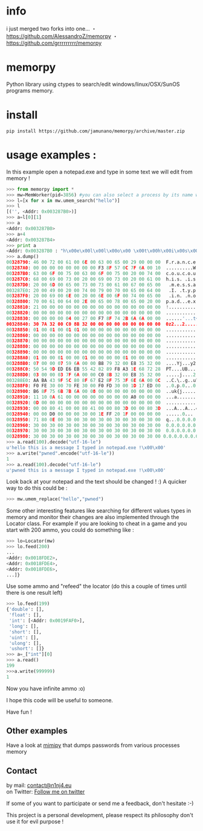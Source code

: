 # info
i just merged two forks into one...
・https://github.com/AlessandroZ/memorpy
・https://github.com/grrrrrrrrr/memorpy

# memorpy
Python library using ctypes to search/edit windows/linux/OSX/SunOS programs memory.

# install
```
pip install https://github.com/jamunano/memorpy/archive/master.zip
```
# usage examples :
In this example open a notepad.exe and type in some text we will edit from memory !
```python
>>> from memorpy import *
>>> mw=MemWorker(pid=3856) #you can also select a process by its name with the kwarg name=
>>> l=[x for x in mw.umem_search("hello")]
>>> l
[('', <Addr: 0x003287B0>)]
>>> a=l[0][1]
>>> a
<Addr: 0x003287B0>
>>> a+4
<Addr: 0x003287B4>
>>> print a
<Addr: 0x003287B0 : "h\x00e\x00l\x00l\x00o\x00 \x00t\x00h\x00i\x00s\x00 \x00i\x00s\x00 \x00a\x00 \x00m\x00e\x00s\x00s\x00a\x00g\x00e\x00 \x00I\x00" (bytes)>
>>> a.dump()
00328790: 46 00 72 00 61 00 6E 00 63 00 65 00 29 00 00 00  F.r.a.n.c.e.)...
003287A0: 00 00 00 00 00 00 00 00 F3 8F 57 0C 7F 6A 00 10  ..........W..j..
003287B0: 63 00 6F 00 75 00 63 00 6F 00 75 00 20 00 74 00  c.o.u.c.o.u. .t.
003287C0: 68 00 69 00 73 00 20 00 69 00 73 00 20 00 61 00  h.i.s. .i.s. .a.
003287D0: 20 00 6D 00 65 00 73 00 73 00 61 00 67 00 65 00   .m.e.s.s.a.g.e.
003287E0: 20 00 49 00 20 00 74 00 79 00 70 00 65 00 64 00   .I. .t.y.p.e.d.
003287F0: 20 00 69 00 6E 00 20 00 6E 00 6F 00 74 00 65 00   .i.n. .n.o.t.e.
00328800: 70 00 61 00 64 00 2E 00 65 00 78 00 65 00 20 00  p.a.d...e.x.e. .
00328810: 21 00 00 00 00 00 00 00 00 00 00 00 00 00 00 00  !...............
00328820: 00 00 00 00 00 00 00 00 00 00 00 00 00 00 00 00  ................
00328830: 00 00 00 00 04 00 27 00 F7 8F 74 2B 6A 6A 00 00  ......'...t+jj..
00328840: 30 7A 32 00 C0 8B 32 00 00 00 00 00 00 00 00 00  0z2...2.........
00328850: 01 00 01 00 01 01 00 00 00 00 00 00 00 00 00 00  ................
00328860: 00 00 00 00 00 00 00 00 00 00 00 00 00 00 00 00  ................
00328870: 00 00 00 00 00 00 00 00 00 00 00 00 00 00 00 00  ................
00328880: 00 00 00 00 00 00 00 00 00 00 00 00 00 00 00 00  ................
00328890: 00 00 00 00 00 00 00 00 00 00 00 00 00 00 00 00  ................
003288A0: 01 00 00 01 00 00 01 00 00 00 00 01 00 00 00 00  ................
003288B0: 07 00 00 07 59 6A 00 00 B8 79 32 00 E8 35 32 00  ....Yj...y2..52.
003288C0: 50 54 9D ED E6 EB 55 42 82 89 F8 A3 1E 68 72 28  PT....UB.....hr(
003288D0: 03 00 00 03 7F 6A 00 00 C0 8B 32 00 E8 35 32 00  .....j....2..52.
003288E0: AA BA 43 9F 5C 80 8F 67 E2 8F 75 3F 6E 6A 00 0C  ..C.\..g..u?nj..
003288F0: F0 FE 30 00 70 FE 30 00 F0 FD 30 00 1D 17 ED 00  ..0.p.0...0.....
00328900: B6 8F 75 6B 7B 6A 00 08 00 00 00 00 00 00 00 00  ..uk{j..........
00328910: 11 10 0A 61 00 00 00 00 00 00 00 00 A0 00 00 00  ...a............
00328920: 0D 00 00 00 00 00 00 00 00 00 00 00 00 00 00 00  ................
00328930: 00 00 80 41 00 00 80 41 00 00 80 3D 00 00 80 3D  ...A...A...=...=
00328940: 00 00 D0 00 00 00 30 00 1E FF 20 1F 00 00 00 00  ......0... .....
00328950: 71 80 0E 00 30 00 30 00 30 00 30 00 30 00 30 00  q...0.0.0.0.0.0.
00328960: 30 00 30 00 30 00 30 00 30 00 30 00 30 00 30 00  0.0.0.0.0.0.0.0.
00328970: 30 00 30 00 30 00 30 00 30 00 30 00 30 00 30 00  0.0.0.0.0.0.0.0.
00328980: 30 00 30 00 30 00 30 00 30 00 30 00 30 00 30 00 0.0.0.0.0.0.0.0.
>>> a.read(100).decode("utf-16-le")
u'hello this is a message I typed in notepad.exe !\x00\x00'
>>> a.write("pwned".encode("utf-16-le"))
1
>>> a.read(100).decode("utf-16-le")
u'pwned this is a message I typed in notepad.exe !\x00\x00'
```
Look back at your notepad and the text should be changed ! :)
A quicker way to do this could be :
```python
>>> mw.umem_replace("hello","pwned")
```

Some other interesting features like searching for different values types in memory and monitor their changes are also implemented through the Locator class. For example if you are looking to cheat in a game and you start with 200 ammo, you could do something like :

```python
>>> lo=Locator(mw)
>>> lo.feed(200)
...
<Addr: 0x0018FDE2>,
<Addr: 0x0018FDE4>,
<Addr: 0x0018FDE6>,
...]}
```
Use some ammo and "refeed" the locator (do this a couple of times until there is one result left)
```python
>>> lo.feed(199)
{'double': [],
 'float': [],
 'int': [<Addr: 0x0019FAF0>],
 'long': [],
 'short': [],
 'uint': [],
 'ulong': [],
 'ushort': []}
>>> a=_["int"][0]
>>> a.read()
199
>>>a.write(999999)
1
```
Now you have infinite ammo :o)


I hope this code will be useful to someone.

Have fun !
## Other examples
Have a look at [mimipy](https://github.com/n1nj4sec/mimipy) that dumps passwords from various processes memory

## Contact
by mail: contact@n1nj4.eu  
on Twitter: [Follow me on twitter](https://twitter.com/n1nj4sec)  

If some of you want to participate or send me a feedback, don't hesitate :-)  
  
This project is a personal development, please respect its philosophy don't use it for evil purpose !
